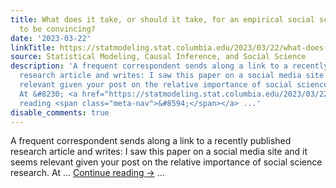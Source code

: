 ```yaml
---
title: What does it take, or should it take, for an empirical social science study
  to be convincing?
date: '2023-03-22'
linkTitle: https://statmodeling.stat.columbia.edu/2023/03/22/what-does-it-take-or-should-it-take-for-an-empirical-social-science-study-to-be-convincing/
source: Statistical Modeling, Causal Inference, and Social Science
description: 'A frequent correspondent sends along a link to a recently published
  research article and writes: I saw this paper on a social media site and it seems
  relevant given your post on the relative importance of social science research.
  At &#8230; <a href="https://statmodeling.stat.columbia.edu/2023/03/22/what-does-it-take-or-should-it-take-for-an-empirical-social-science-study-to-be-convincing/">Continue
  reading <span class="meta-nav">&#8594;</span></a> ...'
disable_comments: true
---
```

A frequent correspondent sends along a link to a recently published research article and writes: I saw this paper on a social media site and it seems relevant given your post on the relative importance of social science research. At &#8230; <a href="https://statmodeling.stat.columbia.edu/2023/03/22/what-does-it-take-or-should-it-take-for-an-empirical-social-science-study-to-be-convincing/">Continue reading <span class="meta-nav">&#8594;</span></a> ...